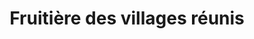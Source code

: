 ---
title: "Fruitière des villages réunis"
url: /valdahon/fruitiere-des-villages-reunis/
shop: fromage
---